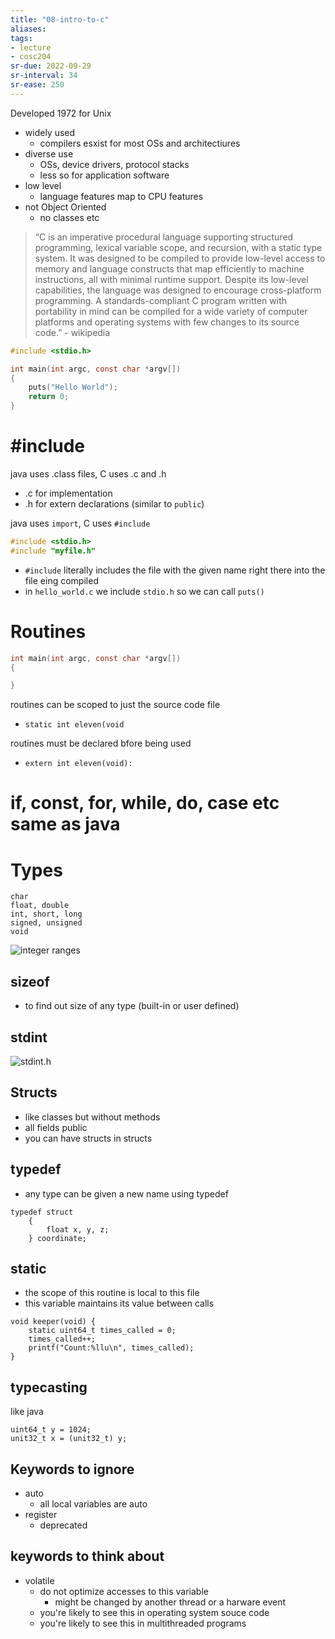 ```yaml
---
title: "08-intro-to-c"
aliases: 
tags: 
- lecture
- cosc204
sr-due: 2022-09-29
sr-interval: 34
sr-ease: 250
---
```


Developed 1972 for Unix

- widely used
	- compilers esxist for most OSs and architectiures
- diverse use
	- OSs, device drivers, protocol stacks
	- less so for application software
- low level
	- language features map to CPU features 
- not Object Oriented
	- no classes etc

> “C is an imperative procedural language supporting structured programming, lexical variable scope, and recursion, with a static type system. It was designed to be compiled to provide low-level access to memory and language constructs that map efficiently to machine instructions, all with minimal runtime support. Despite its low-level capabilities, the language was designed to encourage cross-platform programming. A standards-compliant C program written with portability in mind can be compiled for a wide variety of computer platforms and operating systems with few changes to its source code.” - wikipedia

``` c
#include <stdio.h>

int main(int argc, const char *argv[])
{
	puts("Hello World");
	return 0;
}
```

# \#include
java uses .class files, C uses .c and .h
- .c for implementation
- .h for extern declarations (similar to `public`)

java uses `import`, C uses `#include`

``` c
#include <stdio.h>
#include "myfile.h"
```

- `#include` literally includes the file with the given name right there into the file eing compiled
- in `hello_world.c` we include `stdio.h` so we can call `puts()`

# Routines
``` c
int main(int argc, const char *argv[])
{

}
```

routines can be scoped to just the source code file
- `static int eleven(void`

routines must be declared bfore being used
- `extern int eleven(void):`

# if, const, for, while, do, case etc same as java

# Types

```
char
float, double
int, short, long
signed, unsigned
void
```

![integer ranges](https://i.imgur.com/5gmgTer.png)

## sizeof
- to find out size of any type (built-in or user defined)

## stdint
![stdint.h](https://i.imgur.com/7W6T0y5.png)

## Structs
- like classes but without methods
- all fields public
- you can have structs in structs

## typedef
- any type can be given a new name using typedef

```
typedef struct
	{
		float x, y, z;
	} coordinate;
```

## static
- the scope of this routine is local to this file
- this variable maintains its value between calls

```
void keeper(void) { 
	static uint64_t times_called = 0; 
	times_called++; 
	printf("Count:%llu\n", times_called); 
}
```

## typecasting
like java
```
uint64_t y = 1024;
unit32_t x = (unit32_t) y;
```

## Keywords to ignore
- auto
	- all local variables are auto
- register
	- deprecated

## keywords to think about
- volatile
	- do not optimize accesses to this variable
		- might be changed by another thread or a harware event
	- you're likely to see this in operating system souce code
	- you're likely to see this in multithreaded programs
